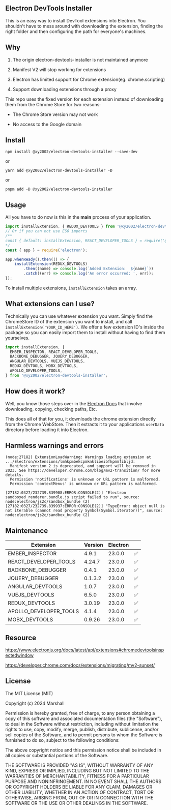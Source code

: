 Electron DevTools Installer
---------------------------

This is an easy way to install DevTool extensions into Electron.  You shouldn't
have to mess around with downloading the extension, finding the right folder and
then configuring the path for everyone's machines.

## Why

1. The origin electron-devtools-installer is not maintained anymore

2. Manifest V2 will stop working for extensions

3. Electron has limited support for Chrome extension(eg. chrome.scripting)

4. Support downloading extensions through a proxy

This repo uses the fixed version for each extension instead of downloading them from the Chrome Store for two reasons:

- The Chrome Store version may not work

- No access to the Google domain

## Install

```
npm install @xy2002/electron-devtools-installer --save-dev
```
or
```
yarn add @xy2002/electron-devtools-installer -D
```
or
```
pnpm add -D @xy2002/electron-devtools-installer
```

## Usage
All you have to do now is this in the **main** process of your application.

```js
import installExtension, { REDUX_DEVTOOLS } from '@xy2002/electron-devtools-installer';
// Or if you can not use ES6 imports
/**
const { default: installExtension, REACT_DEVELOPER_TOOLS } = require('@xy2002/electron-devtools-installer');
*/
const { app } = require('electron');

app.whenReady().then(() => {
    installExtension(REDUX_DEVTOOLS)
        .then((name) => console.log(`Added Extension:  ${name}`))
        .catch((err) => console.log('An error occurred: ', err));
});
```
To install multiple extensions, `installExtension` takes an array.

## What extensions can I use?

Technically you can use whatever extension you want.  Simply find the ChromeStore ID
of the extension you want to install, and call `installExtension('YOUR_ID_HERE')`.  We
offer a few extension ID's inside the package so you can easily import them to install without
having to find them yourselves.

```js
import installExtension, {
  EMBER_INSPECTOR, REACT_DEVELOPER_TOOLS,
  BACKBONE_DEBUGGER, JQUERY_DEBUGGER,
  ANGULAR_DEVTOOLS, VUEJS_DEVTOOLS,
  REDUX_DEVTOOLS, MOBX_DEVTOOLS, 
  APOLLO_DEVELOPER_TOOLS,
} from '@xy2002/electron-devtools-installer';
```

## How does it work?

Well, you know those steps over in the [Electron Docs](https://github.com/electron/electron/blob/master/docs/tutorial/devtools-extension.md)
that involve downloading, copying, checking paths, Etc.

This does all of that for you, it downloads the chrome extension directly from
the Chrome WebStore.  Then it extracts it to your applications `userData` directory
before loading it into Electron.


## Harmless warnings and errors

```shell
(node:27182) ExtensionLoadWarning: Warnings loading extension at .../Electron/extensions/lmhkpmbekcpmknklioeibfkpmmfibljd:
  Manifest version 2 is deprecated, and support will be removed in 2023. See https://developer.chrome.com/blog/mv2-transition/ for more details.
  Permission 'notifications' is unknown or URL pattern is malformed.
  Permission 'contextMenus' is unknown or URL pattern is malformed.
```

```shell
[27182:0327/232739.839908:ERROR:CONSOLE(2)] "Electron sandboxed_renderer.bundle.js script failed to run", source: node:electron/js2c/sandbox_bundle (2)
[27182:0327/232739.839937:ERROR:CONSOLE(2)] "TypeError: object null is not iterable (cannot read property Symbol(Symbol.iterator))", source: node:electron/js2c/sandbox_bundle (2)
```

## Maintenance

| Extension              | Version | Electron |      |
| ---------------------- | ------- | -------- | ---- |
| EMBER_INSPECTOR        | 4.9.1   | 23.0.0   | ✅    |
| REACT_DEVELOPER_TOOLS  | 4.24.7  | 23.0.0   | ✅    |
| BACKBONE_DEBUGGER      | 0.4.1   | 23.0.0   | ✅    |
| JQUERY_DEBUGGER        | 0.1.3.2 | 23.0.0   | ✅    |
| ANGULAR_DEVTOOLS       | 1.0.7   | 23.0.0   | ✅    |
| VUEJS_DEVTOOLS         | 6.5.0   | 23.0.0   | ✅    |
| REDUX_DEVTOOLS         | 3.0.19  | 23.0.0   | ✅    |
| APOLLO_DEVELOPER_TOOLS | 4.1.4   | 23.0.0   | ✅    |
| MOBX_DEVTOOLS          | 0.9.26  | 23.0.0   | ✅    |

## Resource

https://www.electronjs.org/docs/latest/api/extensions#chromedevtoolsinspectedwindow

https://developer.chrome.com/docs/extensions/migrating/mv2-sunset/


License
-------

The MIT License (MIT)

Copyright (c) 2024 Marshall

Permission is hereby granted, free of charge, to any person obtaining a copy of
this software and associated documentation files (the "Software"), to deal in
the Software without restriction, including without limitation the rights to
use, copy, modify, merge, publish, distribute, sublicense, and/or sell copies of
the Software, and to permit persons to whom the Software is furnished to do so,
subject to the following conditions:

The above copyright notice and this permission notice shall be included in all
copies or substantial portions of the Software.

THE SOFTWARE IS PROVIDED "AS IS", WITHOUT WARRANTY OF ANY KIND, EXPRESS OR
IMPLIED, INCLUDING BUT NOT LIMITED TO THE WARRANTIES OF MERCHANTABILITY, FITNESS
FOR A PARTICULAR PURPOSE AND NONINFRINGEMENT. IN NO EVENT SHALL THE AUTHORS OR
COPYRIGHT HOLDERS BE LIABLE FOR ANY CLAIM, DAMAGES OR OTHER LIABILITY, WHETHER
IN AN ACTION OF CONTRACT, TORT OR OTHERWISE, ARISING FROM, OUT OF OR IN
CONNECTION WITH THE SOFTWARE OR THE USE OR OTHER DEALINGS IN THE SOFTWARE.
